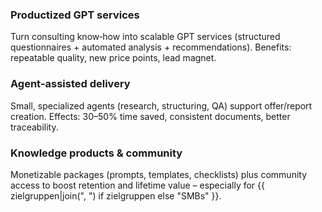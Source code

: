 <!-- PURPOSE: 2–3 “Game Changers” exclusively for Consulting & Professional Services (Solo). -->
<!-- FORBIDDEN: No automotive/manufacturing/finance cases. -->
<!-- OUTPUT: HTML paragraphs/lists only. -->

<h3>Productized GPT services</h3>
<p>Turn consulting know‑how into scalable GPT services (structured questionnaires + automated analysis + recommendations). Benefits: repeatable quality, new price points, lead magnet.</p>

<h3>Agent‑assisted delivery</h3>
<p>Small, specialized agents (research, structuring, QA) support offer/report creation. Effects: 30–50% time saved, consistent documents, better traceability.</p>

<h3>Knowledge products &amp; community</h3>
<p>Monetizable packages (prompts, templates, checklists) plus community access to boost retention and lifetime value – especially for {{ zielgruppen|join(", ") if zielgruppen else "SMBs" }}.</p>

